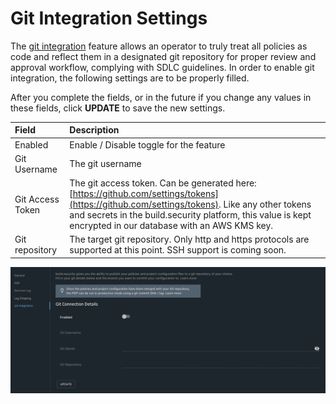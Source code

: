 # Git Integration Settings

The [git integration](../projects/commit-project-to-git.md) feature allows an operator to truly treat all policies as code and reflect them in a designated git repository for proper review and approval workflow, complying with SDLC guidelines. In order to enable git integration, the following settings are to be properly filled.

After you complete the fields, or in the future if you change any values in these fields, click **UPDATE** to save the new settings.

| Field | Description |
| :--- | :--- |
| Enabled | Enable / Disable toggle for the feature |
| Git Username | The git username |
| Git Access Token | The git access token. Can be generated here: [https://github.com/settings/tokens](https://github.com/settings/tokens). Like any other tokens and secrets in the build.security platform, this value is kept encrypted in our database with an AWS KMS key. |
| Git repository | The target git repository. Only http and https protocols are supported at this point. SSH support is coming soon. |

![Git integration settings screen](../.gitbook/assets/image%20%2810%29.png)







